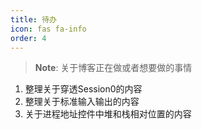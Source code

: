 ```yaml
---
title: 待办
icon: fas fa-info
order: 4
---
```



> **Note**: 关于博客正在做或者想要做的事情

1. 整理关于穿透Session0的内容
2. 整理关于标准输入输出的内容
3. 关于进程地址控件中堆和栈相对位置的内容